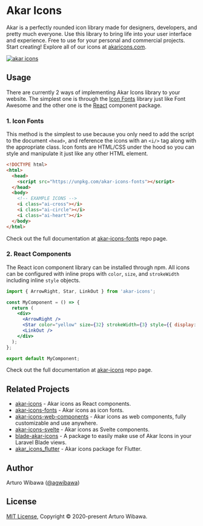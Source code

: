 # Akar Icons
Akar is a perfectly rounded icon library made for designers, developers, and pretty much everyone. Use this library to bring life into your user interface and experience. Free to use for your personal and commercial projects. Start creating! Explore all of our icons at [akaricons.com](https://akaricons.com).

<a href="https://akaricons.com" target="_blank">
  <img alt="akar icons" src="https://repository-images.githubusercontent.com/306119910/c3a57000-2be0-11eb-88a2-2714f9bafcd4">
</a>

## Usage
There are currently 2 ways of implementing Akar Icons library to your website. The simplest one is through the [Icon Fonts](https://github.com/artcoholic/akar-icons-fonts) library just like Font Awesome and the other one is the [React](https://github.com/artcoholic/akar-icons) component package. 

### 1. Icon Fonts
This method is the simplest to use because you only need to add the script to the document `<head>`, and reference the icons with an `<i/>` tag along with the appropriate class. Icon fonts are HTML/CSS under the hood so you can style and manipulate it just like any other HTML element.

```html
<!DOCTYPE html>
<html>
  <head>
    <script src="https://unpkg.com/akar-icons-fonts"></script>
  </head>
  <body>
    <!-- EXAMPLE ICONS -->
    <i class="ai-cross"></i>
    <i class="ai-circle"></i>
    <i class="ai-heart"></i>
  </body>
</html>
```

Check out the full documentation at [akar-icons-fonts](https://github.com/artcoholic/akar-icons-fonts) repo page.

### 2. React Components
The React icon component library can be installed through npm. All icons can be configured with inline props with `color`, `size`, and `strokeWidth` including inline `style` objects.

```jsx
import { ArrowRight, Star, LinkOut } from 'akar-icons';

const MyComponent = () => {
  return (
    <div>
      <ArrowRight />
      <Star color="yellow" size={32} strokeWidth={3} style={{ display: "block" }}/>
      <LinkOut />
    </div>
  );
};

export default MyComponent;
```

Check out the full documentation at [akar-icons](https://github.com/artcoholic/akar-icons) repo page.

## Related Projects
* [akar-icons](https://github.com/artcoholic/akar-icons) - Akar icons as React components.
* [akar-icons-fonts](https://github.com/artcoholic/akar-icons-fonts) - Akar icons as icon fonts.
* [akar-icons-web-components](https://github.com/awmleer/akar-icons-web-components) - Akar icons as web components, fully customizable and use anywhere.
* [akar-icons-svelte](https://github.com/WilliamVenner/akar-icons-svelte) - Akar icons as Svelte components.
* [blade-akar-icons](https://github.com/codeat3/blade-akar-icons) - A package to easily make use of Akar Icons in your Laravel Blade views.
* [akar_icons_flutter](https://github.com/alann-maulana/akar_icons_flutter) - Akar icons package for Flutter.

## Author
Arturo Wibawa ([@agwibawa](https://twitter.com/agwibawa))

## License
[MIT License](./LICENSE), Copyright © 2020-present Arturo Wibawa.
